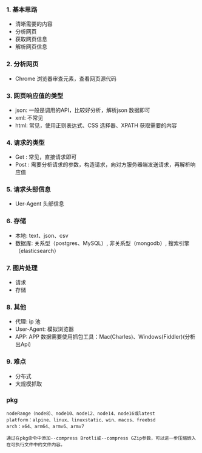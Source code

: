 ### 1. 基本思路

- 清晰需要的内容
- 分析网页
- 获取网页信息
- 解析网页信息

### 2. 分析网页

- Chrome 浏览器审查元素，查看网页源代码

### 3. 网页响应值的类型

- json: 一般是调用的API，比较好分析，解析json 数据即可
- xml: 不常见
- html: 常见，使用正则表达式、CSS 选择器、XPATH 获取需要的内容

### 4. 请求的类型

- Get : 常见，直接请求即可
- Post : 需要分析请求的参数，构造请求，向对方服务器端发送请求，再解析响应值

### 5. 请求头部信息

- Uer-Agent 头部信息

### 6. 存储

- 本地: text、json、csv
- 数据库: 关系型（postgres、MySQL）, 非关系型（mongodb）, 搜索引擎（elasticsearch） 

### 7. 图片处理

- 请求
- 存储

### 8. 其他

- 代理: ip 池
- User-Agent: 模拟浏览器
- APP:  APP 数据需要使用抓包工具：Mac(Charles)、Windows(Fiddler)(分析出Api)


### 9. 难点

- 分布式
- 大规模抓取



### pkg
```
nodeRange（node8）、node10、node12、node14、node16或latest
platform：alpine、linux、linuxstatic、win、macos、freebsd
arch：x64、arm64、armv6、armv7

通过在pkg命令中添加--compress Brotli或--compress GZip参数，可以进一步压缩嵌入在可执行文件中的文件内容。
```